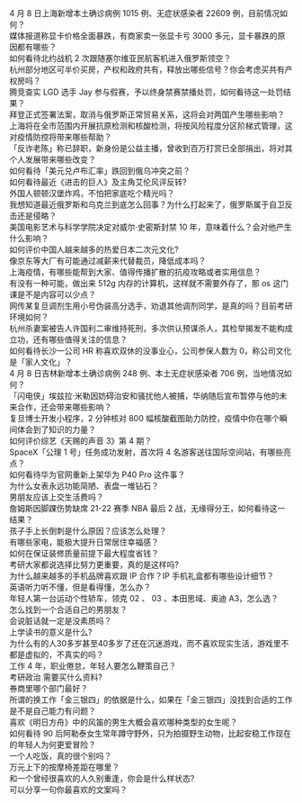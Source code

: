 4 月 8 日上海新增本土确诊病例 1015 例、无症状感染者 22609 例，目前情况如何？  
媒体报道称显卡价格全面暴跌，有商家卖一张显卡亏 3000 多元，显卡暴跌的原因都有哪些？  
如何看待北约战机 2 次跟随塞尔维亚民航客机进入俄罗斯领空？  
杭州部分地区可半价买房，产权和政府共有，释放出哪些信号？你会考虑买共有产权房吗？  
腾竞查实 LGD 选手 Jay 参与假赛，予以终身禁赛禁播处罚，如何看待这一处罚结果？  
拜登正式签署法案，取消与俄罗斯正常贸易关系，这将会对两国产生哪些影响？  
上海将在全市范围内开展抗原检测和核酸检测，将按风险程度分区阶梯式管理，这对疫情防控将带来哪些帮助？  
「反诈老陈」称已辞职，新身份是公益主播，曾收到百万打赏已全部捐出，将对其个人发展带来哪些改变？  
如何看待「美元兑卢布汇率」跌回到俄乌冲突之前？  
如何看待最近《进击的巨人》及主角艾伦风评反转?  
外国人顿顿汉堡炸鸡，不怕把家底吃个精光吗？  
我想知道最近俄罗斯和乌克兰到底怎么回事？为什么打起来了，俄罗斯属于自卫反击还是侵略？  
美国电影艺术与科学学院决定对威尔·史密斯封禁 10 年，意味着什么？会对他产生什么影响？  
如何评价中国人越来越多的热爱日本二次元文化?  
像京东等大厂有可能通过减薪来代替裁员，降低成本吗？  
上海疫情，有哪些能帮到大家、值得传播扩散的抗疫攻略或者实用信息？  
有没有一种可能，做出来 512g 内存的计算机，这样就不需要外存了，那 os 这门课是不是内容可以少点？  
网传某复旦调剂生用小号伪装高分选手，劝退其他调剂同学，是真的吗？目前考研环境如何？  
杭州杀妻案被告人许国利二审维持死刑，多次供认预谋杀人，其检举揭发不能构成立功，还有哪些值得关注的信息？  
如何看待长沙一公司 HR 称喜欢双休的没事业心，公司参保人数为 0，称公司文化是「家人文化」？  
4 月 8 日吉林新增本土确诊病例 248 例、本土无症状感染者 706 例，当地情况如何？  
「闪电侠」埃兹拉·米勒因妨碍治安和骚扰他人被捕，华纳随后宣布暂停与他的未来合作，还会带来哪些影响？  
复旦博士开发小程序，2 分钟核对 800 幅核酸截图助力防控，疫情中你在哪个瞬间体会到了知识的力量？  
如何评价综艺《天赐的声音 3》第 4 期？  
SpaceX「公理 1 号」任务成功发射，首次将 4 名游客送往国际空间站，有哪些亮点？  
如何看待华为官网重新上架华为 P40 Pro 这件事？  
为什么女表永远功能简陋、表盘一堆钻石？  
男朋友应该上交生活费吗？  
詹姆斯因脚踝伤势缺席 21-22 赛季 NBA 最后 2 战，无缘得分王，如何看待这一结果？  
孩子手上长倒刺是什么原因？应该怎么处理？  
有哪些家电，能极大提升日常居住幸福感？  
如何在保证装修质量前提下最大程度省钱？  
考研大家都说选择比努力更重要，真的是这样吗?  
为什么越来越多的手机品牌喜欢跟 IP 合作？IP 手机礼盒都有哪些设计细节？  
英语听力听不懂，但是看得懂，怎么办？  
年轻人第一台运动个性轿车，领克 02 、 03 、本田思域、奥迪 A3，怎么选？  
怎么找到一个合适自己的男朋友？  
会说脏话就一定是没素质吗？  
上学读书的意义是什么?  
为什么有的人30多岁甚至40多岁了还在沉迷游戏，而不喜欢现实生活，游戏里不都是虚拟的，不真实的吗？  
工作 4 年，职业倦怠，年轻人要怎么鞭策自己？  
考研政治 需要买什么资料?  
券商里哪个部门最好？  
所谓的换工作「金三银四」的依据是什么，如果在「金三银四」没找到合适的工作是不是自己能力有问题？  
喜欢《明日方舟》中的风笛的男生大概会喜欢哪种类型的女生呢？  
如何看待 90 后阿勒泰女生常年蹲守野外，只为拍摄野生动物，比起安稳工作现在的年轻人为何更爱冒险？  
一个人吃饭，真的很个别吗？  
万元上下的按摩椅差距在哪里？  
和一个曾经很喜欢的人久别重逢，你会是什么样状态?  
可以分享一句你最喜欢的文案吗？  

